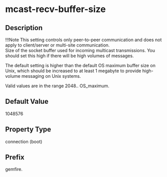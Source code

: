 # mcast-recv-buffer-size

## Description

!!!Note
	This setting controls only peer-to-peer communication and does not apply to client/server or multi-site communication. </br> Size of the socket buffer used for incoming multicast transmissions. You should set this high if there will be high volumes of messages.

The default setting is higher than the default OS maximum buffer size on Unix, which should be increased to at least 1 megabyte to provide high-volume messaging on Unix systems.

Valid values are in the range 2048.. OS_maximum.

## Default Value

1048576

## Property Type

connection (boot)

## Prefix

gemfire.
